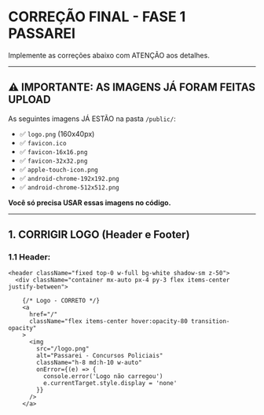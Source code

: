 # CORREÇÃO FINAL - FASE 1 PASSAREI

Implemente as correções abaixo com ATENÇÃO aos detalhes.

---

## ⚠️ IMPORTANTE: AS IMAGENS JÁ FORAM FEITAS UPLOAD

As seguintes imagens JÁ ESTÃO na pasta `/public/`:
- ✅ `logo.png` (160x40px)
- ✅ `favicon.ico`
- ✅ `favicon-16x16.png`
- ✅ `favicon-32x32.png`
- ✅ `apple-touch-icon.png`
- ✅ `android-chrome-192x192.png`
- ✅ `android-chrome-512x512.png`

**Você só precisa USAR essas imagens no código.**

---

## 1. CORRIGIR LOGO (Header e Footer)

### 1.1 Header:

```tsx
<header className="fixed top-0 w-full bg-white shadow-sm z-50">
  <div className="container mx-auto px-4 py-3 flex items-center justify-between">
    
    {/* Logo - CORRETO */}
    <a 
      href="/" 
      className="flex items-center hover:opacity-80 transition-opacity"
    >
      <img 
        src="/logo.png" 
        alt="Passarei - Concursos Policiais" 
        className="h-8 md:h-10 w-auto"
        onError={(e) => {
          console.error('Logo não carregou')
          e.currentTarget.style.display = 'none'
        }}
      />
    </a>
    